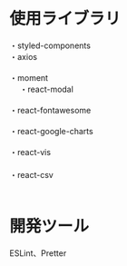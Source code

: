 # 使用ライブラリ
・styled-components<br/>
・axios<br/>     
・moment<br/>   　
・react-modal<br/>    
・react-fontawesome<br/>  
・react-google-charts<br/>   
・react-vis<br/> 　　     
・react-csv<br/>　    　 
  
# 開発ツール    　    
ESLint、Pretter 

 
